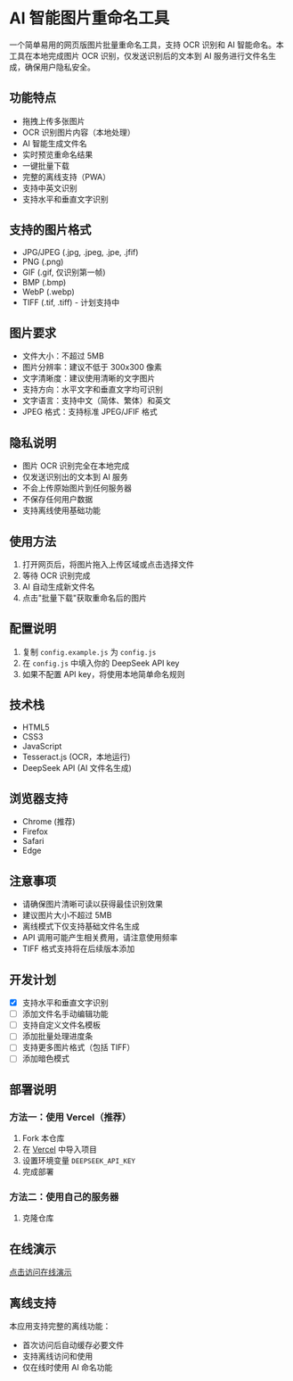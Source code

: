 # AI 智能图片重命名工具

一个简单易用的网页版图片批量重命名工具，支持 OCR 识别和 AI 智能命名。本工具在本地完成图片 OCR 识别，仅发送识别后的文本到 AI 服务进行文件名生成，确保用户隐私安全。

## 功能特点
- 拖拽上传多张图片
- OCR 识别图片内容（本地处理）
- AI 智能生成文件名
- 实时预览重命名结果
- 一键批量下载
- 完整的离线支持（PWA）
- 支持中英文识别
- 支持水平和垂直文字识别

## 支持的图片格式
- JPG/JPEG (.jpg, .jpeg, .jpe, .jfif)
- PNG (.png)
- GIF (.gif, 仅识别第一帧)
- BMP (.bmp)
- WebP (.webp)
- TIFF (.tif, .tiff) - 计划支持中

## 图片要求
- 文件大小：不超过 5MB
- 图片分辨率：建议不低于 300x300 像素
- 文字清晰度：建议使用清晰的文字图片
- 支持方向：水平文字和垂直文字均可识别
- 文字语言：支持中文（简体、繁体）和英文
- JPEG 格式：支持标准 JPEG/JFIF 格式

## 隐私说明
- 图片 OCR 识别完全在本地完成
- 仅发送识别出的文本到 AI 服务
- 不会上传原始图片到任何服务器
- 不保存任何用户数据
- 支持离线使用基础功能

## 使用方法
1. 打开网页后，将图片拖入上传区域或点击选择文件
2. 等待 OCR 识别完成
3. AI 自动生成新文件名
4. 点击"批量下载"获取重命名后的图片

## 配置说明
1. 复制 `config.example.js` 为 `config.js`
2. 在 `config.js` 中填入你的 DeepSeek API key
3. 如果不配置 API key，将使用本地简单命名规则

## 技术栈
- HTML5
- CSS3
- JavaScript
- Tesseract.js (OCR，本地运行)
- DeepSeek API (AI 文件名生成)

## 浏览器支持
- Chrome (推荐)
- Firefox
- Safari
- Edge

## 注意事项
- 请确保图片清晰可读以获得最佳识别效果
- 建议图片大小不超过 5MB
- 离线模式下仅支持基础文件名生成
- API 调用可能产生相关费用，请注意使用频率
- TIFF 格式支持将在后续版本添加

## 开发计划
- [x] 支持水平和垂直文字识别
- [ ] 添加文件名手动编辑功能
- [ ] 支持自定义文件名模板
- [ ] 添加批量处理进度条
- [ ] 支持更多图片格式（包括 TIFF）
- [ ] 添加暗色模式

## 部署说明

### 方法一：使用 Vercel（推荐）
1. Fork 本仓库
2. 在 [Vercel](https://vercel.com) 中导入项目
3. 设置环境变量 `DEEPSEEK_API_KEY`
4. 完成部署

### 方法二：使用自己的服务器
1. 克隆仓库

## 在线演示
[点击访问在线演示](https://fbzyf.github.io/image-renamer/)

## 离线支持
本应用支持完整的离线功能：
- 首次访问后自动缓存必要文件
- 支持离线访问和使用
- 仅在线时使用 AI 命名功能